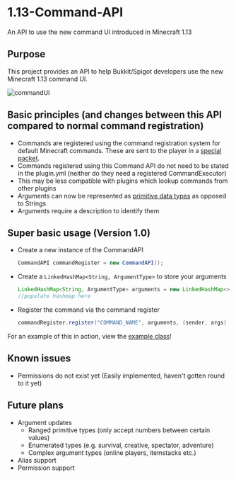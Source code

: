 # 1.13-Command-API
An API to use the new command UI introduced in Minecraft 1.13

## Purpose
This project provides an API to help Bukkit/Spigot developers use the new Minecraft 1.13 command UI.

![commandUI](https://i.imgur.com/aTJa77G.gif "commandUI")

## Basic principles (and changes between this API compared to normal command registration)
- Commands are registered using the command registration system for default Minecraft commands. These are sent to the player in a [special packet](https://wiki.vg/Command_Data).
- Commands registered using this Command API do not need to be stated in the plugin.yml (neither do they need a registered CommandExecutor)
- This may be less compatible with plugins which lookup commands from other plugins
- Arguments can now be represented as [primitive data types](https://docs.oracle.com/javase/tutorial/java/nutsandbolts/datatypes.html) as opposed to Strings
- Arguments require a description to identify them

## Super basic usage (Version 1.0)

* Create a new instance of the CommandAPI
  ```java
  CommandAPI commandRegister = new CommandAPI();
  ```
* Create a `LinkedHashMap<String, ArgumentType>` to store your arguments
  ```java
  LinkedHashMap<String, ArgumentType> arguments = new LinkedHashMap<>();
  //populate hashmap here
  ```
* Register the command via the command register
  ```java
  commandRegister.register("COMMAND_NAME", arguments, (sender, args) -> {/* Command execution goes here */});
  ```

For an example of this in action, view the [example class](https://github.com/JorelAli/1.13-Command-API/blob/master/1.13CommandAPI/src/io/github/jorelali/commandapi/Example.java)!

## Known issues
- Permissions do not exist yet (Easily implemented, haven't gotten round to it yet)

## Future plans
- Argument updates
  - Ranged primitive types (only accept numbers between certain values)
  - Enumerated types (e.g. survival, creative, spectator, adventure)
  - Complex argument types (online players, itemstacks etc.)
- Alias support
- Permission support
